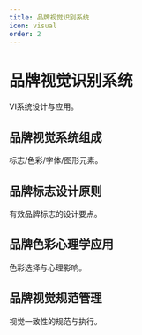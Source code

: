 ```yaml
---
title: 品牌视觉识别系统
icon: visual
order: 2
---
```


# 品牌视觉识别系统

VI系统设计与应用。

## 品牌视觉系统组成

标志/色彩/字体/图形元素。

## 品牌标志设计原则

有效品牌标志的设计要点。

## 品牌色彩心理学应用

色彩选择与心理影响。

## 品牌视觉规范管理

视觉一致性的规范与执行。

